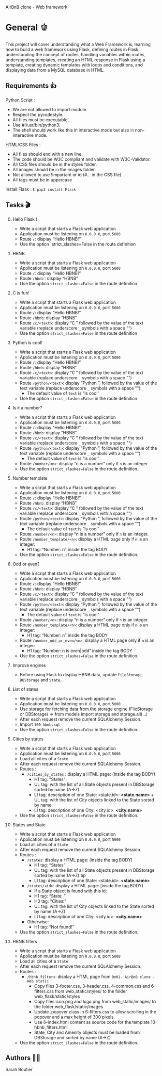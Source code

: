 AirBnB clone - Web framework

# General :bell_pepper:
This project will cover understanding what a Web Framework is, learning how to build a web framework using Flask, defining routes in Flask, understanding the concept of routes, handling variables within routes, understanding templates, creating an HTML response in Flask using a template, creating dynamic templates with loops and conditions, and displaying data from a MySQL database in HTML.

## Requirements 👍
Python Script :
* We are not allowed to import module.
* Respect the pycodestyle.
* All files must be executable.
* Use #!/usr/bin/python3.
* The shell should work like this in interactive mode but also in non-interactive mode.

HTML/CSS Files : 
* All files should end with a new line.
* The code should be W3C compliant and validate with W3C-Validator.
* All CSS files should be in the styles folder.
* All images should be in the images folder.
* Not allowed to use !important or id (#... in the CSS file)
* All tags must be in uppercase

Install Flask : 
`$ pip3 install Flask`

## Tasks :clapper:
0. Hello Flask ! 
    - Write a script that starts a Flask web application
    - Application must be listening on `0.0.0.0`, port `5000`
    - Route `/`: display “Hello HBNB!”
    - Use the option `strict_slashes=False in the route definition

1. HBNB
    - Write a script that starts a Flask web application
    - Application must be listening on `0.0.0.0`, port `5000`
    - Route `/`: display “Hello HBNB!”
    - Route `/hbnb` : display “HBNB”
    - Use the option `strict_slashes=False` in the route definition

2. C is fun!
    - Write a script that starts a Flask web application
    - Application must be listening on `0.0.0.0`, port `5000`
    - Route `/`: display “Hello HBNB!”
    - Route `/hbnb`: display “HBNB”
    - Route `/c/<text>`: display “C ” followed by the value of the text variable (replace underscore `_` symbols with a space "")
    - Use the option `strict_slashes=False` in the route definition

3. Python is cool!
    - Write a script that starts a Flask web application
    - Application must be listening on `0.0.0.0`, port `5000`
    - Route `/`: display “Hello HBNB!”
    - Route `/hbnb`: display “HBNB”
    - Route `/c/<text>`: display “C ” followed by the value of the text variable (replace underscore `_` symbols with a space "")
    - Route `/python/<text>`: display “Python ”, followed by the value of the text variable (replace underscore `_` symbols with a space "")
        - The default value of `text` is “is cool”
    - Use the option `strict_slashes=False` in the route definition

4. Is it a number?
    - Write a script that starts a Flask web application
    - Application must be listening on `0.0.0.0`, port `5000`
    - Route `/`: display “Hello HBNB!”
    - Route `/hbnb`: display “HBNB”
    - Route `/c/<text>`: display “C ” followed by the value of the text variable (replace underscore `_` symbols with a space "")
    - Route `/python/<text>`: display “Python ”, followed by the value of the text variable (replace underscore `_` symbols with a space "")
        - The default value of `text` is “is cool”
    - Route `/number/<n>`: display “n is a number” only if `n` is an integer
    - Use the option `strict_slashes=False` in the route definition.

5. Number template
    - Write a script that starts a Flask web application
    - Application must be listening on `0.0.0.0`, port `5000`
    - Route `/`: display “Hello HBNB!”
    - Route `/hbnb`: display “HBNB”
    - Route `/c/<text>`: display “C ” followed by the value of the text variable (replace underscore `_` symbols with a space "")
    - Route `/python/<text>`: display “Python ”, followed by the value of the text variable (replace underscore `_` symbols with a space "")
        - The default value of `text` is “is cool”
    - Route `/number/<n>`: display “n is a number” only if `n` is an integer.
    - Route `/number_template/<n>`: display a HTML page only if `n`  is an integer:
        - H1 tag: “Number: n” inside the tag BODY
    - Use the option `strict_slashes=False` in the route definition.

6. Odd or even?
    - Write a script that starts a Flask web application
    - Application must be listening on `0.0.0.0`, port `5000`
    - Route `/`: display “Hello HBNB!”
    - Route `/hbnb`: display “HBNB”
    - Route `/c/<text>`: display “C ” followed by the value of the text variable (replace underscore `_` symbols with a space "")
    - Route `/python/<text>`: display “Python ”, followed by the value of the text variable (replace underscore `_` symbols with a space "")
        - The default value of `text` is “is cool”
    - Route `/number/<n>`: display “n is a number” only if `n` is an integer.
    - Route `/number_template/<n>`: display a HTML page only if `n`  is an integer:
        - H1 tag: “Number: n” inside the tag BODY
    - Route `/number_odd_or_even/<n>`: display a HTML page only if `n` is an integer:
        - H1 tag: “Number: n is even|odd” inside the tag BODY
    - Use the option `strict_slashes=False` in the route definition.

7. Improve engines
    - Before using Flask to display HBNB data, update `FileStorage`, `DBStorage` and `State`.

8. List of states
    - Write a script that starts a Flask web application
    - Application must be listening on `0.0.0.0`, port `5000`
    - Use storage for fetching data from the storage engine (FileStorage or DBStorage) => from models import storage and storage.all(...)
    - After each request remove the current SQLAlchemy Session.
    - Import `100-hbnb.sql`
    - Use the option `strict_slashes=False` in the route definition.

9. Cities by states
    - Write a script that starts a Flask web application
    - Application must be listening on `0.0.0.0`, port `5000`
    - Load all cities of a `State`
    - After each request remove the current SQLAlchemy Session.
    - Routes : 
        - `/cities_by_states` : display a HTML page: (inside the tag BODY)
            - H1 tag: “States”
            - UL tag: with the list of all State objects present in DBStorage sorted by name (A->Z)
            - LI tag: description of one State: <state.id>: <B><state.name></B> + UL tag: with the list of City objects linked to the State sorted by name
            - LI tag: description of one City: <city.id>: <B><city.name></B>
    - Use the option `strict_slashes=False` in the route definition.

10. States and State
    - Write a script that starts a Flask web application
    - Application must be listening on `0.0.0.0`, port `5000`
    - Load all cities of a `State`
    - After each request remove the current SQLAlchemy Session.
    - Routes : 
        - `/states`: display a HTML page: (inside the tag BODY)
            - H1 tag: “States”
            - UL tag: with the list of all State objects present in DBStorage sorted by name (A->Z) tip
            - LI tag: description of one State: <state.id>: <B><state.name></B>
        - `/states/<id>`: display a HTML page: (inside the tag BODY)
            - If a State object is found with this id:
            - H1 tag: “State: ”
            - H3 tag: “Cities:”
            - UL tag: with the list of City objects linked to the State sorted by name (A->Z)
            - LI tag: description of one City: <city.id>: <B><city.name></B>
        - Otherwise:
            - H1 tag: “Not found!”
    - Use the option `strict_slashes=False` in the route definition.

11. HBNB filters
    - Write a script that starts a Flask web application
    - Application must be listening on `0.0.0.0`, port `5000`
    - Load all cities of a `State`
    - After each request remove the current SQLAlchemy Session.
    - Routes : 
        - `/hbnb_filters`: display a HTML page from  `0x01. AirBnB clone - Web static`
            - Copy files 3-footer.css, 3-header.css, 4-common.css and 6-filters.css from web_static/styles/ to the folder web_flask/static/styles
            - Copy files icon.png and logo.png from web_static/images/ to the folder web_flask/static/images
            - Update .popover class in 6-filters.css to allow scrolling in the popover and a max height of 300 pixels.
            - Use 6-index.html content as source code for the template 10-hbnb_filters.html
            - State, City and Amenity objects must be loaded from DBStorage and sorted by name (A->Z)
    - Use the option `strict_slashes=False` in the route definition.

## Authors 🧞‍♀️
Sarah Boutier 